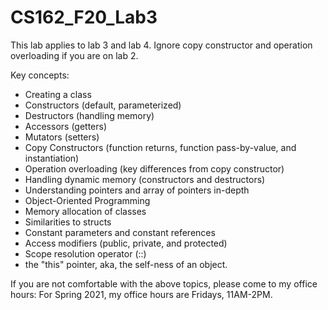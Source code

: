 # CS162_F20_Lab3

This lab applies to lab 3 and lab 4. Ignore copy constructor and operation overloading if you are on lab 2.

Key concepts:
- Creating a class
- Constructors (default, parameterized)
- Destructors (handling memory)
- Accessors (getters)
- Mutators (setters)
- Copy Constructors (function returns, function pass-by-value, and instantiation)
- Operation overloading (key differences from copy constructor)
- Handling dynamic memory (constructors and destructors)
- Understanding pointers and array of pointers in-depth
- Object-Oriented Programming
- Memory allocation of classes
- Similarities to structs
- Constant parameters and constant references
- Access modifiers (public, private, and protected)
- Scope resolution operator (::)
- the "this" pointer, aka, the self-ness of an object.

If you are not comfortable with the above topics, please come to my office hours:
For Spring 2021, my office hours are Fridays, 11AM-2PM.
